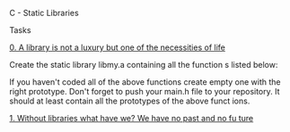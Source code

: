 C - Static Libraries

Tasks


[0. A library is not a luxury but one of the necessities of life](libmy.a)

Create the static library libmy.a containing all the function
s listed below:

If you haven't coded all of the above functions create empty
one with the right prototype.
Don't forget to push your main.h file to your repository. It
should at least contain all the prototypes of the above funct
ions.

[1. Without libraries what have we? We have no past and no fu
ture](create_static_lib.sh)
